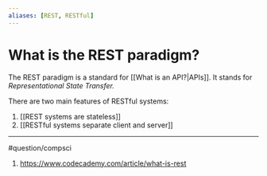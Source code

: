 ```yaml
---
aliases: [REST, RESTful]
---
```

# What is the REST paradigm?
The REST paradigm is a standard for [[What is an API?|APIs]]. It stands for *Representational State Transfer.* 

There are two main features of RESTful systems:
1. [[REST systems are stateless]]
2. [[RESTful systems separate client and server]]

---
#question/compsci 

1. https://www.codecademy.com/article/what-is-rest